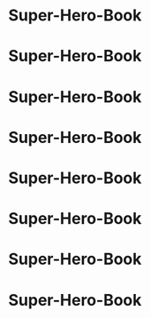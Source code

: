 # Super-Hero-Book
# Super-Hero-Book
# Super-Hero-Book
# Super-Hero-Book
# Super-Hero-Book
# Super-Hero-Book
# Super-Hero-Book
# Super-Hero-Book
